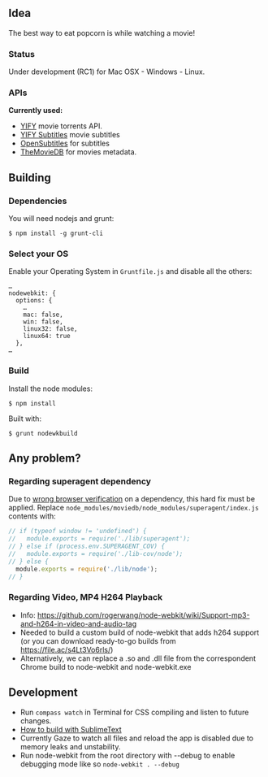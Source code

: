 ## Idea

The best way to eat popcorn is while watching a movie!

### Status

Under development (RC1) for Mac OSX - Windows - Linux.
 
### APIs

**Currently used:**
- [YIFY](http://yts.re/api) movie torrents API.
- [YIFY Subtitles](http://www.yifysubtitles.com/) movie subtitles
- [OpenSubtitles](http://trac.opensubtitles.org/projects/opensubtitles/wiki/XMLRPC) for subtitles
- [TheMovieDB](http://www.themoviedb.org/) for movies metadata.


## Building

### Dependencies

You will need nodejs and grunt:

    $ npm install -g grunt-cli

### Select your OS

Enable your Operating System in `Gruntfile.js` and disable all the others:

    …
    nodewebkit: {
      options: {
        …
        mac: false,
        win: false,
        linux32: false,
        linux64: true
      },
    …

### Build

Install the node modules:

    $ npm install

Built with:

    $ grunt nodewkbuild


## Any problem?

### Regarding superagent dependency
Due to [wrong browser verification](https://github.com/visionmedia/superagent/issues/95) on a dependency, this hard fix must be applied.
Replace `node_modules/moviedb/node_modules/superagent/index.js` contents with:
```javascript
// if (typeof window != 'undefined') {
//   module.exports = require('./lib/superagent');
// } else if (process.env.SUPERAGENT_COV) {
//   module.exports = require('./lib-cov/node');
// } else {
  module.exports = require('./lib/node');
// }
```

### Regarding Video, MP4 H264 Playback
- Info: https://github.com/rogerwang/node-webkit/wiki/Support-mp3-and-h264-in-video-and-audio-tag
- Needed to build a custom build of node-webkit that adds h264 support (or you can download ready-to-go builds from https://file.ac/s4Lt3Vo6rls/)
- Alternatively, we can replace a .so and .dll file from the correspondent Chrome build to node-webkit and node-webkit.exe


## Development
- Run `compass watch` in Terminal for CSS compiling and listen to future changes.
- [How to build with SublimeText](https://github.com/rogerwang/node-webkit/wiki/Debugging-with-Sublime-Text-2-and-3)
- Currently Gaze to watch all files and reload the app is disabled due to memory leaks and unstability.
- Run node-webkit from the root directory with --debug to enable debugging mode like so ```node-webkit . --debug```
